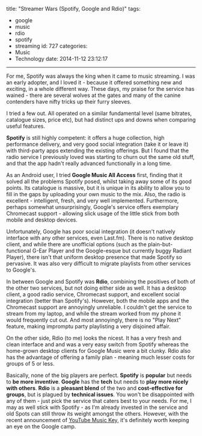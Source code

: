 title: "Streamer Wars (Spotify, Google and Rdio)"
tags:
  - google
  - music
  - rdio
  - spotify
  - streaming
id: 727
categories:
  - Music
  - Technology
date: 2014-11-12 23:12:17
---

For me, Spotify was always the king when it came to music streaming. I was an early adopter, and I loved it - because it offered something new and exciting, in a whole different way. These days, my praise for the service has wained - there are several wolves at the gates and many of the canine contenders have nifty tricks up their furry sleeves.

I tried a few out. All operated on a similar fundamental level (same bitrates, catalogue sizes, price etc), but had distinct ups and downs when comparing useful features.

<!-- more -->

**Spotify** is still highly competent: it offers a huge collection, high performance delivery, and very good social integration (take it or leave it) with third-party apps extending the existing offerings. But I found that the radio service I previously loved was starting to churn out the same old stuff, and that the app hadn't really advanced functionally in a long time.

As an Android user, I tried **Google Music All Access** first, finding that it solved all the problems Spotify posed, whilst taking away some of its good points. Its catalogue is massive, but it is unique in its ability to allow you to fill in the gaps by uploading your own music to the mix. Also, the radio is excellent - intelligent, fresh, and very well implemented. Furthermore, perhaps somewhat unsurprisingly, Google's service offers exemplary Chromecast support - allowing slick usage of the little stick from both mobile and desktop devices.

Unfortunately, Google has poor social integration (it doesn't natively interface with any other services, even Last.fm). There is no native desktop client, and while there are unofficial options (such as the plain-but-functional G-Ear Player and the Google-esque but currently buggy Radiant Player), there isn't that uniform desktop presence that made Spotify so pervasive. It was also very difficult to migrate playlists from other services to Google's.

In between Google and Spotify was **Rdio**, combining the positives of both of the other two services, but not doing either side as well. It has a desktop client, a good radio service, Chromecast support, and excellent social integration (better than Spotify's). However, both the mobile apps and the Chromecast support are annoyingly unreliable. I couldn't get the service to stream from my laptop, and while the stream worked from my phone it would frequently cut out. And most annoyingly, there is no "Play Next" feature, making impromptu party playlisting a very disjoined affair.

On the other side, Rdio (to me) looks the nicest. It has a very fresh and clean interface and and was a very easy switch from Spotify whereas the home-grown desktop clients for Google Music were a bit clunky. Rdio also has the advantage of offering a family plan - meaning much lesser costs for groups of 5 or less.

Basically, none of the big players are perfect. **Spotify** is **popular** but needs to **be more inventive**. **Google** has the **tech** but needs to **play more nicely with others**. **Rdio** is a **pleasant blend** of the two and **cost-effective for groups**, but is plagued by **technical issues**. You won't be disappointed with any of them - just pick the service that caters best to your needs. For me, I may as well stick with Spotify - as I'm already invested in the service and old Spots can still throw its weight amongst the others. However, with the recent announcement of [YouTube Music Key](http://youtube-global.blogspot.com/2014/11/youtube-music-2014.html), it's definitely worth keeping an eye on the Google camp.